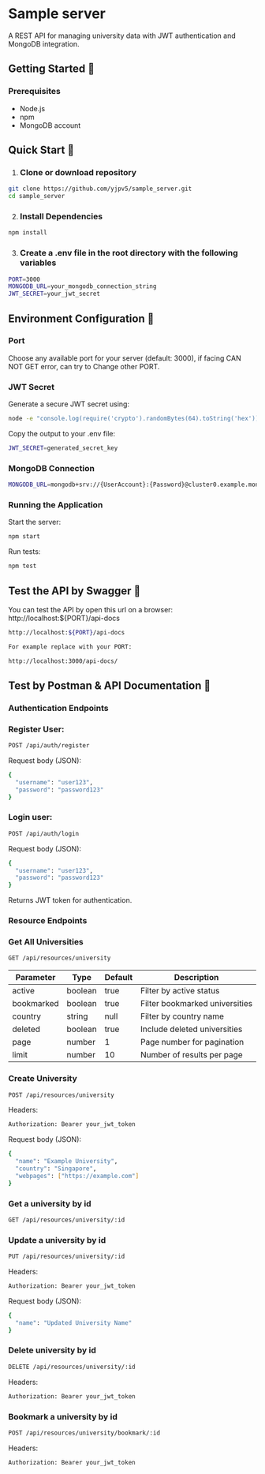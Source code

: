 # Sample server

A REST API for managing university data with JWT authentication and MongoDB integration.

## Getting Started :rocket:

### Prerequisites

- Node.js
- npm
- MongoDB account

## Quick Start :rocket:

1. ### Clone or download repository

```bash
git clone https://github.com/yjpv5/sample_server.git
cd sample_server
```

2. ### Install Dependencies

```bash
npm install
```

3. ### Create a .env file in the root directory with the following variables

```bash
PORT=3000
MONGODB_URL=your_mongodb_connection_string
JWT_SECRET=your_jwt_secret
```

## Environment Configuration :rocket:

### Port

Choose any available port for your server (default: 3000), if facing CAN NOT GET error, can try to Change other PORT.

### JWT Secret

Generate a secure JWT secret using:

```bash
node -e "console.log(require('crypto').randomBytes(64).toString('hex'))"
```

Copy the output to your .env file:

```bash
JWT_SECRET=generated_secret_key
```

### MongoDB Connection

```bash
MONGODB_URL=mongodb+srv://{UserAccount}:{Password}@cluster0.example.mongodb.net/database_name
```

### Running the Application

Start the server:

```bash
npm start
```

Run tests:

```bash
npm test
```

## Test the API by Swagger :rocket:
You can test the API by open this url on a browser: http://localhost:${PORT}/api-docs
```bash
http://localhost:${PORT}/api-docs

For example replace with your PORT: 

http://localhost:3000/api-docs/
```


## Test by Postman & API Documentation :rocket:

### Authentication Endpoints

### Register User:

```bash
POST /api/auth/register
```

Request body (JSON):

```bash
{
  "username": "user123",
  "password": "password123"
}
```

### Login user:

```bash
POST /api/auth/login
```

Request body (JSON):

```bash
{
  "username": "user123",
  "password": "password123"
}
```

Returns JWT token for authentication.

### Resource Endpoints

### Get All Universities

```bash
GET /api/resources/university
```

| Parameter  | Type    | Default | Description                    |
| ---------- | ------- | ------- | ------------------------------ |
| active     | boolean | true    | Filter by active status        |
| bookmarked | boolean | true    | Filter bookmarked universities |
| country    | string  | null    | Filter by country name         |
| deleted    | boolean | true    | Include deleted universities   |
| page       | number  | 1       | Page number for pagination     |
| limit      | number  | 10      | Number of results per page     |

### Create University

```bash
POST /api/resources/university
```

Headers:

```bash
Authorization: Bearer your_jwt_token
```

Request body (JSON):

```bash
{
  "name": "Example University",
  "country": "Singapore",
  "webpages": ["https://example.com"]
}
```

### Get a university by id

```bash
GET /api/resources/university/:id
```

### Update a university by id

```bash
PUT /api/resources/university/:id
```

Headers:

```bash
Authorization: Bearer your_jwt_token
```

Request body (JSON):

```bash
{
  "name": "Updated University Name"
}
```

### Delete university by id

```bash
DELETE /api/resources/university/:id
```

Headers:

```bash
Authorization: Bearer your_jwt_token
```

### Bookmark a university by id

```bash
POST /api/resources/university/bookmark/:id
```

Headers:

```bash
Authorization: Bearer your_jwt_token
```
